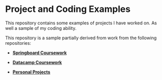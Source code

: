 # Project and Coding Examples

This repository contains some examples of projects I have worked on.  As well a sample of my coding ability.

This repository is a sample partially derived from work from the following repositories:

* [**Springboard Coursework**](https://github.com/stevepereira91/Springboard-Coursework) 

* [**Datacamp Coursework**](https://github.com/stevepereira91/Datacamp_Coursework) 

* [**Personal Projects**](https://github.com/stevepereira91/Personal_Projects) 






